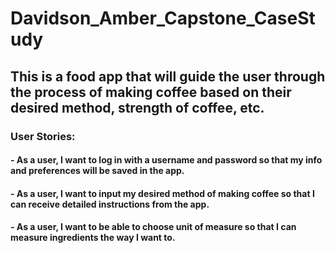 # Davidson_Amber_Capstone_CaseStudy
## This is a food app that will guide the user through the process of making coffee based on their desired method, strength of coffee, etc.
### User Stories:
#### - As a user, I want to log in with a username and password so that my info and preferences will be saved in the app.
#### - As a user, I want to input my desired method of making coffee so that I can receive detailed instructions from the app.
#### - As a user, I want to be able to choose unit of measure so that I can measure ingredients the way I want to.
